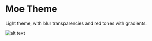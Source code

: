 # Moe Theme

Light theme, with blur transparencies and red tones with gradients.

![alt text](https://cldup.com/aW0PwDLZk9.jpg)
